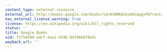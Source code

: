 ```yaml
---
content_type: external-resource
external_url: http://books.google.com/books?id=8tW9KAnkx04C&pg=PAfrontcover
has_external_license_warning: true
license: https://en.wikipedia.org/wiki/All_rights_reserved
status: ''
title: Google Books
uid: f2f54509-adcf-4aa1-919b-847666078a3c
wayback_url: ''
---
```

